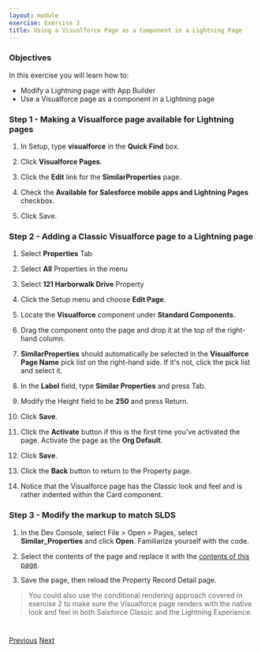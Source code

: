 ```yaml
---
layout: module
exercise: Exercise 3
title: Using a Visualforce Page as a Component in a Lightning Page
---
```


### Objectives
In this exercise you will learn how to:
* Modify a Lightning page with App Builder
* Use a Visualforce page as a component in a Lightning page


### Step 1 - Making a Visualforce page available for Lightning pages

1. In Setup, type **visualforce** in the **Quick Find** box.

1. Click **Visualforce Pages**.

1. Click the **Edit** link for the **SimilarProperties** page.

1. Check the **Available for Salesforce mobile apps and Lightning Pages** checkbox.

1. Click Save.

### Step 2 - Adding a Classic Visualforce page to a Lightning page
1. Select **Properties** Tab

1. Select **All** Properties in the menu

1. Select **121 Harborwalk Drive** Property

1. Click the Setup menu and choose **Edit Page**.

1. Locate the **Visualforce** component under **Standard Components**.

1. Drag the component onto the page and drop it at the top of the right-hand column.

1. **SimilarProperties** should automatically be selected in the **Visualforce Page Name** pick list on the right-hand side. If it's not, click the pick list and select it.

1. In the **Label** field, type **Similar Properties** and press Tab.

1. Modify the Height field to be **250** and press Return.

1. Click **Save**.

1. Click the **Activate** button if this is the first time you've activated the page. Activate the page as the **Org Default**.

1. Click **Save**.

1. Click the **Back** button to return to the Property page.

1. Notice that the Visualforce page has the Classic look and feel and is rather indented within the Card component.

### Step 3 - Modify the markup to match SLDS

1. In the Dev Console, select File > Open > Pages, select **Similar_Properties** and click **Open**. Familiarize yourself with the code.

1. Select the contents of the page and replace it with the [contents of this page](https://raw.githubusercontent.com/developerforce/LightningNowWorkshop/master/Exercise_3/src/pages/Similar_Properties.page).

1. Save the page, then reload the Property Record Detail page.

> You could also use the conditional rendering approach covered in exercise 2 
to make sure the Visualforce page renders with the native look and feel in both Saleforce Classic and the Lightning Experience.
 

<div class="row" style="margin-top:40px;">
<div class="col-sm-12">
<a href="Exercise_2.html" class="btn btn-default"><i class="glyphicon glyphicon-chevron-left"></i> Previous</a>
<a href="Exercise_4.html" class="btn btn-default pull-right">Next <i class="glyphicon glyphicon-chevron-right"></i></a>
</div>
</div>
